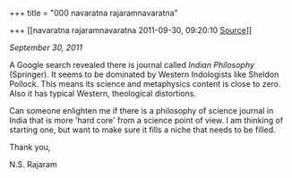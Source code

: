 +++
title = "000 navaratna rajaramnavaratna"

+++
[[navaratna rajaramnavaratna	2011-09-30, 09:20:10 [Source](https://groups.google.com/g/bvparishat/c/Uzu7hISGrBg)]]



*September 30, 2011*



 A Google search revealed there is journal called *Indian Philosophy* (Springer). It seems to be dominated by Western Indologists like Sheldon Pollock. This means its science and metaphysics content is close to zero. Also it has typical Western, theological distortions.



 Can someone enlighten me if there is a philosophy of science journal in India that is more 'hard core' from a science point of view. I am thinking of starting one, but want to make sure it fills a niche that needs to be filled.



Thank you,

N.S. Rajaram

